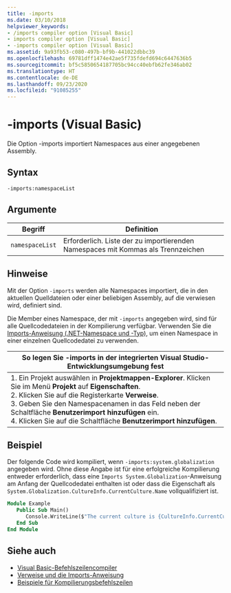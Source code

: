 ```yaml
---
title: -imports
ms.date: 03/10/2018
helpviewer_keywords:
- /imports compiler option [Visual Basic]
- imports compiler option [Visual Basic]
- -imports compiler option [Visual Basic]
ms.assetid: 9a93fb53-c080-497b-bf9b-441022dbbc39
ms.openlocfilehash: 69781dff1474e42ae5f735fdefd694c6447636b5
ms.sourcegitcommit: bf5c5850654187705bc94cc40ebfb62fe346ab02
ms.translationtype: HT
ms.contentlocale: de-DE
ms.lasthandoff: 09/23/2020
ms.locfileid: "91085255"
---
```

# <a name="-imports-visual-basic"></a>-imports (Visual Basic)

Die Option -imports importiert Namespaces aus einer angegebenen Assembly.  
  
## <a name="syntax"></a>Syntax  
  
```console  
-imports:namespaceList  
```  
  
## <a name="arguments"></a>Argumente  
  
|Begriff|Definition|  
|---|---|  
|`namespaceList`|Erforderlich. Liste der zu importierenden Namespaces mit Kommas als Trennzeichen|  
  
## <a name="remarks"></a>Hinweise  

 Mit der Option `-imports` werden alle Namespaces importiert, die in den aktuellen Quelldateien oder einer beliebigen Assembly, auf die verwiesen wird, definiert sind.  
  
 Die Member eines Namespace, der mit `-imports` angegeben wird, sind für alle Quellcodedateien in der Kompilierung verfügbar. Verwenden Sie die [Imports-Anweisung (.NET-Namespace und -Typ)](../../language-reference/statements/imports-statement-net-namespace-and-type.md), um einen Namespace in einer einzelnen Quellcodedatei zu verwenden.  
  
|So legen Sie -imports in der integrierten Visual Studio-Entwicklungsumgebung fest|  
|---|  
|1.  Ein Projekt auswählen in **Projektmappen-Explorer**. Klicken Sie im Menü **Projekt** auf **Eigenschaften**. <br />2.  Klicken Sie auf die Registerkarte **Verweise**.<br />3.  Geben Sie den Namespacenamen in das Feld neben der Schaltfläche **Benutzerimport hinzufügen** ein.<br />4.  Klicken Sie auf die Schaltfläche **Benutzerimport hinzufügen**.|  
  
## <a name="example"></a>Beispiel  

 Der folgende Code wird kompiliert, wenn `-imports:system.globalization` angegeben wird. Ohne diese Angabe ist für eine erfolgreiche Kompilierung entweder erforderlich, dass eine `Imports System.Globalization`-Anweisung am Anfang der Quellcodedatei enthalten ist oder dass die Eigenschaft als `System.Globalization.CultureInfo.CurrentCulture.Name` vollqualifiziert ist.

```vb
Module Example
   Public Sub Main()
      Console.WriteLine($"The current culture is {CultureInfo.CurrentCulture.Name}")
   End Sub
End Module
```

## <a name="see-also"></a>Siehe auch

- [Visual Basic-Befehlszeilencompiler](index.md)
- [Verweise und die Imports-Anweisung](../../programming-guide/program-structure/references-and-the-imports-statement.md)
- [Beispiele für Kompilierungsbefehlszeilen](sample-compilation-command-lines.md)
